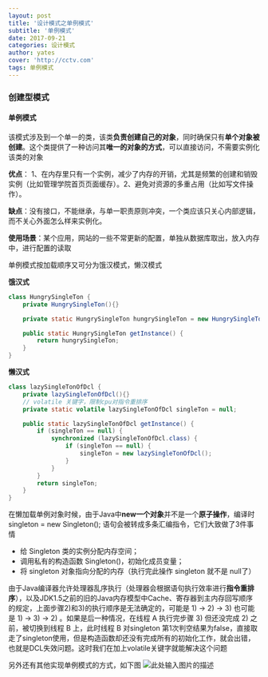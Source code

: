 ```yaml
---
layout: post
title: '设计模式之单例模式'
subtitle: '单例模式'
date: 2017-09-21
categories: 设计模式
author: yates
cover: 'http://cctv.com'
tags: 单例模式
---
```



### 创建型模式
#### 单例模式
该模式涉及到一个单一的类，该类**负责创建自己的对象**，同时确保只有**单个对象被创建**。这个类提供了一种访问其**唯一的对象的方式**，可以直接访问，不需要实例化该类的对象

**优点**： 1、在内存里只有一个实例，减少了内存的开销，尤其是频繁的创建和销毁实例（比如管理学院首页页面缓存）。2、避免对资源的多重占用（比如写文件操作）。

**缺点**：没有接口，不能继承，与单一职责原则冲突，一个类应该只关心内部逻辑，而不关心外面怎么样来实例化。

**使用场景**：某个应用，网站的一些不常更新的配置，单独从数据库取出，放入内存中，进行配置的读取

单例模式按加载顺序又可分为饿汉模式，懒汉模式

**饿汉式**
```java
class HungrySingleTon {
    private HungrySingleTon(){}

    private static HungrySingleTon hungrySingleTon = new HungrySingleTon();

    public static HungrySingleTon getInstance() {
        return hungrySingleTon;
    }
}
```

**懒汉式**
```java
class lazySingleTonOfDcl {
    private lazySingleTonOfDcl(){}
    // volatile 关键字，限制cpu对指令重排序
    private static volatile lazySingleTonOfDcl singleTon = null;

    public static lazySingleTonOfDcl getInstance() {
        if (singleTon == null) {
            synchronized (lazySingleTonOfDcl.class) {
                if (singleTon == null) {
                    singleTon = new lazySingleTonOfDcl();
                }
            }
        }
        return singleTon;
    }
}
```
在懒加载单例对象时候，由于Java中**new一个对象**并不是一个**原子操作**，编译时singleton = new Singleton(); 语句会被转成多条汇编指令，它们大致做了3件事情

- 给 Singleton 类的实例分配内存空间； 
- 调用私有的构造函数 Singleton()，初始化成员变量； 
- 将 singleton 对象指向分配的内存（执行完此操作 singleton 就不是 null了）

由于Java编译器允许处理器乱序执行（处理器会根据语句执行效率进行**指令重排序**），以及JDK1.5之前的旧的Java内存模型中Cache、寄存器到主内存回写顺序的规定，上面步骤2)和3)的执行顺序是无法确定的，可能是 1) → 2) → 3) 也可能是 1) → 3) → 2) 。如果是后一种情况，在线程 A 执行完步骤 3) 但还没完成 2) 之前，被切换到线程 B 上，此时线程 B 对singleton 第1次判空结果为false，直接取走了singleton使用，但是构造函数却还没有完成所有的初始化工作，就会出错，也就是DCL失效问题。这时我们在加上volatile关键字就能解决这个问题

另外还有其他实现单例模式的方式，如下图
![此处输入图片的描述](http://www.muyibeyond.cn/img/2017-09-20-designPattern/1.png)